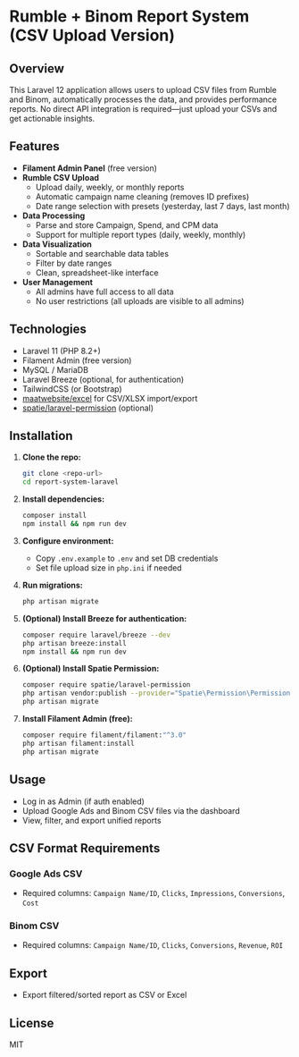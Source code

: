 # Rumble + Binom Report System (CSV Upload Version)

## Overview
This Laravel 12 application allows users to upload CSV files from Rumble and Binom, automatically processes the data, and provides performance reports. No direct API integration is required—just upload your CSVs and get actionable insights.

## Features
- **Filament Admin Panel** (free version)
- **Rumble CSV Upload**
  - Upload daily, weekly, or monthly reports
  - Automatic campaign name cleaning (removes ID prefixes)
  - Date range selection with presets (yesterday, last 7 days, last month)
- **Data Processing**
  - Parse and store Campaign, Spend, and CPM data
  - Support for multiple report types (daily, weekly, monthly)
- **Data Visualization**
  - Sortable and searchable data tables
  - Filter by date ranges
  - Clean, spreadsheet-like interface
- **User Management**
  - All admins have full access to all data
  - No user restrictions (all uploads are visible to all admins)

## Technologies
- Laravel 11 (PHP 8.2+)
- Filament Admin (free version)
- MySQL / MariaDB
- Laravel Breeze (optional, for authentication)
- TailwindCSS (or Bootstrap)
- [maatwebsite/excel](https://laravel-excel.com/) for CSV/XLSX import/export
- [spatie/laravel-permission](https://spatie.be/docs/laravel-permission) (optional)

## Installation
1. **Clone the repo:**
   ```bash
   git clone <repo-url>
   cd report-system-laravel
   ```
2. **Install dependencies:**
   ```bash
   composer install
   npm install && npm run dev
   ```
3. **Configure environment:**
   - Copy `.env.example` to `.env` and set DB credentials
   - Set file upload size in `php.ini` if needed
4. **Run migrations:**
   ```bash
   php artisan migrate
   ```
5. **(Optional) Install Breeze for authentication:**
   ```bash
   composer require laravel/breeze --dev
   php artisan breeze:install
   npm install && npm run dev
   ```
6. **(Optional) Install Spatie Permission:**
   ```bash
   composer require spatie/laravel-permission
   php artisan vendor:publish --provider="Spatie\Permission\PermissionServiceProvider"
   php artisan migrate
   ```

7. **Install Filament Admin (free):**
   ```bash
   composer require filament/filament:"^3.0"
   php artisan filament:install
   php artisan migrate
   ```

## Usage
- Log in as Admin (if auth enabled)
- Upload Google Ads and Binom CSV files via the dashboard
- View, filter, and export unified reports

## CSV Format Requirements
### Google Ads CSV
- Required columns: `Campaign Name/ID`, `Clicks`, `Impressions`, `Conversions`, `Cost`

### Binom CSV
- Required columns: `Campaign Name/ID`, `Clicks`, `Conversions`, `Revenue`, `ROI`

## Export
- Export filtered/sorted report as CSV or Excel

## License
MIT
